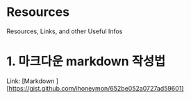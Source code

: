# Resources
Resources, Links, and other Useful Infos

# 1. 마크다운 markdown 작성법
Link: [Markdown ] [https://gist.github.com/ihoneymon/652be052a0727ad59601]
